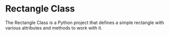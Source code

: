 # Rectangle Class

The Rectangle Class is a Python project that defines a simple rectangle with various attributes and methods to work with it.
